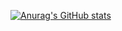[![Anurag's GitHub stats](https://github-readme-stats.vercel.app/api?username=leossm-creator)](https://github.com/anuraghazra/github-readme-stats)
